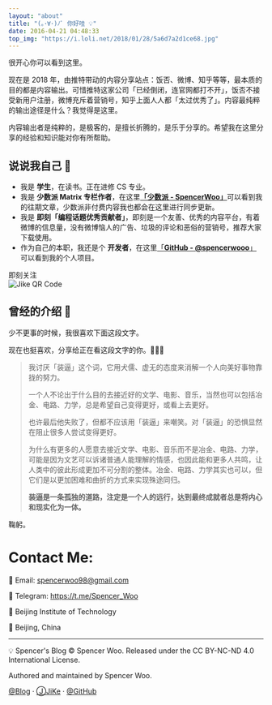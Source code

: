 ```yaml
---
layout: "about"
title: "(｡･∀･)ﾉﾞ 你好哇 💡"
date: 2016-04-21 04:48:33
top_img: "https://i.loli.net/2018/01/28/5a6d7a2d1ce68.jpg"
---
```


很开心你可以看到这里。

现在是 2018 年，由推特带动的内容分享站点：饭否、微博、知乎等等，最本质的目的都是内容输出。可惜推特这家公司「已经倒闭，连官网都打不开」，饭否不接受新用户注册，微博充斥着营销号，知乎上面人人都「太过优秀了」。内容最纯粹的输出途径是什么？我觉得是这里。

内容输出者是纯粹的，是极客的，是擅长折腾的，是乐于分享的。希望我在这里分享的经验和知识能对你有所帮助。

## 说说我自己 🍦

- 我是 **学生**，在读书。正在进修 CS 专业。
- 我是 **少数派 Matrix 专栏作者**，在这里[**「少数派 - SpencerWoo」**](https://sspai.com/user/800610/posts)可以看到我的往期文章，少数派非付费内容我也都会在这里进行同步更新。
- 我是 **即刻「编程话题优秀贡献者」**，即刻是一个友善、优秀的内容平台，有着微博的信息量，没有微博恼人的广告、垃圾的评论和恶俗的营销号，推荐大家下载使用。
- 作为自己的本职，我还是个 **开发者**，在这里[「**GitHub - @spencerwooo**」](https://github.com/spencerwooo)可以看到我的个人项目。

<link rel="stylesheet" type="text/css" href="/css/button.css"><script src="/js/third-party/jquery.min.js"></script><script src="/js/sp-button.js"></script><div class="jike"><span class="jike_btn">即刻关注</span><div class="qr_code_img"><img class="image" src="https://i.loli.net/2018/11/05/5bdfc8e98d5ca.jpg" alt="Jike QR Code"></div></div>

## 曾经的介绍 🎰

少不更事的时候，我很喜欢下面这段文字。

现在也挺喜欢，分享给正在看这段文字的你。🎉🎉🎉

> 我讨厌「装逼」这个词，它用犬儒、虚无的态度来消解一个人向美好事物靠拢的努力。
>
> 一个人不论出于什么目的去接近好的文学、电影、音乐，当然也可以包括冶金、电路、力学，总是希望自己变得更好，或看上去更好。
> 
> 也许最后他失败了，但都不应该用「装逼」来嘲笑。对「装逼」的恐惧显然在阻止很多人尝试变得更好。<br>
>
> 为什么有更多的人愿意去接近文学、电影、音乐而不是冶金、电路、力学，可能是因为文艺可以诉诸普通人能理解的情感，也因此能和更多人共鸣，让人类中的彼此形成更加不可分割的整体。冶金、电路、力学其实也可以，但它们是以更加困难和曲折的方式来实现殊途同归。
> 
> **装逼是一条孤独的道路，注定是一个人的远行，达到最终成就者总是将内心和现实化为一体。**

鞠躬。

# Contact Me:

📧 Email: spencerwoo98@gmail.com

🚀 Telegram: https://t.me/Spencer_Woo

🏫 Beijing Institute of Technology

📍 Beijing, China

---

💡 Spencer's Blog © Spencer Woo. Released under the CC BY-NC-ND 4.0 International License.

Authored and maintained by Spencer Woo.

[@Blog](https://spencerwoo.com/) · [ⒿJiKe](https://web.okjike.com/user/4DDA0425-FB41-4188-89E4-952CA15E3C5E/post) · [@GitHub](https://github.com/spencerwooo)
